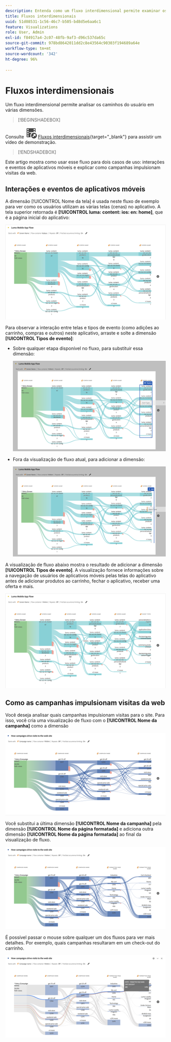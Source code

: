 ```yaml
---
description: Entenda como um fluxo interdimensional permite examinar os caminhos do usuário em várias dimensões.
title: Fluxos interdimensionais
uuid: 51d08531-1c56-46c7-b505-bd8d5e6aa6c1
feature: Visualizations
role: User, Admin
exl-id: f84917a4-2c07-48fb-9af3-d96c537da65c
source-git-commit: 978bd8642011dd2c8e43564c90303f194689a64e
workflow-type: tm+mt
source-wordcount: '342'
ht-degree: 96%

---
```


# Fluxos interdimensionais

Um fluxo interdimensional permite analisar os caminhos do usuário em várias dimensões.

>[!BEGINSHADEBOX]

Consulte ![VideoCheckedOut](/help/assets/icons/VideoCheckedOut.svg) [Fluxos interdimensionais](https://video.tv.adobe.com/v/24041?quality=12&learn=on){target="_blank"} para assistir um vídeo de demonstração.

>[!ENDSHADEBOX]

Este artigo mostra como usar esse fluxo para dois casos de uso: interações e eventos de aplicativos móveis e explicar como campanhas impulsionam visitas da web.

## Interações e eventos de aplicativos móveis

A dimensão [!UICONTROL Nome da tela] é usada neste fluxo de exemplo para ver como os usuários utilizam as várias telas (cenas) no aplicativo. A tela superior retornada é **[!UICONTROL luma: content: ios: en: home]**, que é a página inicial do aplicativo:

![Um fluxo mostrando o item adicionado.](assets/flowapp.png)

Para observar a interação entre telas e tipos de evento (como adições ao carrinho, compras e outros) neste aplicativo, arraste e solte a dimensão **[!UICONTROL Tipos de evento]**:

* Sobre qualquer etapa disponível no fluxo, para substituir essa dimensão:

  ![Um fluxo mostrando a dimensão Página arrastada para as várias áreas.](assets/flowapp-replace.png)

* Fora da visualização de fluxo atual, para adicionar a dimensão:

  ![Um fluxo mostrando a dimensão Página arrastada para o espaço em branco no final.](assets/flowapp-add.png)

A visualização de fluxo abaixo mostra o resultado de adicionar a dimensão **[!UICONTROL Tipos de evento]**. A visualização fornece informações sobre a navegação de usuários de aplicativos móveis pelas telas do aplicativo antes de adicionar produtos ao carrinho, fechar o aplicativo, receber uma oferta e mais.

![Um fluxo mostrando os resultados da dimensão Página na parte superior da lista.](assets/flowapp-result.png)

## Como as campanhas impulsionam visitas da web

Você deseja analisar quais campanhas impulsionam visitas para o site. Para isso, você cria uma visualização de fluxo com o **[!UICONTROL Nome da campanha]** como a dimensão

![Fluxo da dimensão Nome da campanha da web](assets/flowweb.png)

Você substitui a última dimensão **[!UICONTROL Nome da campanha]** pela dimensão **[!UICONTROL Nome da página formatada]** e adiciona outra dimensão **[!UICONTROL Nome da página formatada]** ao final da visualização de fluxo.

![Fluxo da dimensão Nome da campanha da web e Página da web](assets/flowweb-replace.png)

É possível passar o mouse sobre qualquer um dos fluxos para ver mais detalhes. Por exemplo, quais campanhas resultaram em um check-out do carrinho.

![Fluxo da dimensão Nome da campanha da web e detalhes da página da web](assets/flowweb-hover.png)
